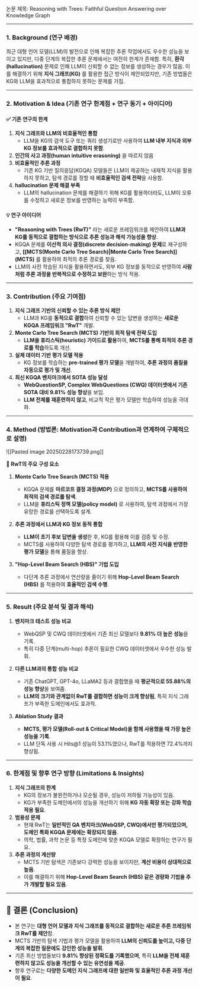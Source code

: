  논문 제목: Reasoning with Trees: Faithful Question Answering over Knowledge Graph
 *** 
### **1. Background (연구 배경)**

최근 대형 언어 모델(LLM)의 발전으로 인해 복잡한 추론 작업에서도 우수한 성능을 보이고 있지만, 다중 단계의 복잡한 추론 문제에서는 여전히 한계가 존재함. 특히, **환각(hallucination)** 문제로 인해 LLM이 신뢰할 수 없는 정보를 생성하는 경우가 많음. 이를 해결하기 위해 **지식 그래프(KG)** 를 활용한 접근 방식이 제안되었지만, 기존 방법들은 KG와 LLM을 효과적으로 통합하지 못하는 문제를 가짐.

---

### **2. Motivation & Idea (기존 연구 한계점 + 연구 동기 + 아이디어)**

#### **✅ 기존 연구의 한계**

1. **지식 그래프와 LLM의 비효율적인 통합**
    - LLM을 KG의 검색 도구 또는 쿼리 생성기로만 사용하여 **LLM 내부 지식과 외부 KG 정보를 효과적으로 결합하지 못함**.
2. **인간의 사고 과정(human intuitive erasoning)** 을 따르지 않음
3. **비효율적인 추론 과정**
    - 기존 KG 기반 질의응답(KGQA) 모델들은 LLM이 제공하는 내재적 지식을 활용하지 못하고, 탐색 경로를 정할 때 **비효율적인 검색 전략**을 사용함.
4. **hallucination 문제 해결 부족**
    - LLM의 hallucination 문제를 해결하기 위해 KG를 활용하더라도, LLM이 오류를 수정하고 새로운 정보를 반영하는 능력이 부족함.

#### **💡 연구 아이디어**

- **"Reasoning with Trees (RwT)"** 라는 새로운 프레임워크를 제안하여 **LLM과 KG를 동적으로 결합하는 방식으로 추론 성능과 해석 가능성을 향상**.
- KGQA 문제를 **이산적 의사 결정(discrete decision-making) 문제**로 재구성하고, **[[MCTS(Monte Carlo Tree Search)|Monte Carlo Tree Search]] (MCTS)** 를 활용하여 최적의 추론 경로를 찾음.
- LLM의 사전 학습된 지식을 활용하면서도, 외부 KG 정보를 동적으로 반영하여 **사람처럼 추론 과정을 반복적으로 수정하고 보완**하는 방식 적용.

---

### **3. Contribution (주요 기여점)**

1. **지식 그래프 기반의 신뢰할 수 있는 추론 방식 제안**
    - LLM과 KG를 **동적으로 결합**하여 신뢰할 수 있는 답변을 생성하는 **새로운 KGQA 프레임워크 "RwT"** 개발.
2. **Monte Carlo Tree Search (MCTS) 기반의 최적 탐색 전략 도입**
    - **LLM을 휴리스틱(heuristic) 가이드로 활용**하여, **MCTS를 통해 최적의 추론 경로를 학습**하도록 개선.
3. **실제 데이터 기반 평가 모델 적용**
    - KG 정보를 학습하는 **pre-trained 평가 모델**을 개발하여, **추론 과정의 품질을 자동으로 평가 및 개선**.
4. **최신 KGQA 벤치마크에서 SOTA 성능 달성**
    - **WebQuestionSP, Complex WebQuestions (CWQ) 데이터셋에서 기존 SOTA 대비 9.81% 성능 향상**을 보임.
    - **LLM 전체를 재훈련하지 않고**, 비교적 작은 평가 모델만 학습하여 성능을 극대화.

---

### **4. Method (방법론: Motivation과 Contribution과 연계하여 구체적으로 설명)**

![[Pasted image 20250228173739.png]]

**📌 RwT의 주요 구성 요소**

1. **Monte Carlo Tree Search (MCTS) 적용**
    - KGQA 문제를 **마르코프 결정 과정(MDP)** 으로 정의하고, **MCTS를 사용하여 최적의 검색 경로를 탐색**.
    - LLM을 **휴리스틱 정책 모델(policy model)** 로 사용하여, 탐색 과정에서 가장 유망한 경로를 선택하도록 설계.

2. **추론 과정에서 LLM과 KG 정보 동적 통합**
    - **LLM이 초기 후보 답변을 생성**한 후, KG를 활용해 이를 검증 및 수정.
    - MCTS를 사용하여 다양한 탐색 경로를 평가하고, **LLM의 사전 지식을 반영한 평가 모델**을 통해 품질을 향상.

3. **"Hop-Level Beam Search (HBS)" 기법 도입**
    - 다단계 추론 과정에서 연산량을 줄이기 위해 **Hop-Level Beam Search (HBS)** 를 적용하여 **효율적인 검색 수행**.

---

### **5. Result (주요 분석 및 결과 해석)**

1. **벤치마크 테스트 성능 비교**
    - WebQSP 및 CWQ 데이터셋에서 기존 최신 모델보다 **9.81% 더 높은 성능**을 기록.
    - 특히 다중 단계(multi-hop) 추론이 필요한 CWQ 데이터셋에서 우수한 성능 발휘.

2. **다른 LLM과의 통합 성능 비교**
    - 기존 ChatGPT, GPT-4o, LLaMA2 등과 결합했을 때 **평균적으로 55.88%의 성능 향상**을 보여줌.
    - **LLM의 크기와 관계없이 RwT를 결합하면 성능이 크게 향상됨**, 특히 지식 그래프가 부족한 도메인에서도 효과적.

3. **Ablation Study 결과**
    - **MCTS, 평가 모델(Roll-out & Critical Model)을 함께 사용했을 때 가장 높은 성능을 기록**.
    - LLM 단독 사용 시 Hits@1 성능이 53.1%였으나, RwT를 적용하면 72.4%까지 향상됨.

---

### **6. 한계점 및 향후 연구 방향 (Limitations & Insights)**

1. **지식 그래프의 한계**
    - KG의 정보가 불완전하거나 모순될 경우, 성능이 저하될 가능성이 있음.
    - KG가 부족한 도메인에서의 성능을 개선하기 위해 **KG 자동 확장 또는 강화 학습 적용 필요**.
2. **범용성 문제**
    - 현재 RwT는 **일반적인 QA 벤치마크(WebQSP, CWQ)에서만 평가되었으며, 도메인 특화 KGQA 문제에는 확장되지 않음**.
    - 의학, 법률, 과학 논문 등 특정 도메인에 맞춘 KGQA 모델로 확장하는 연구가 필요.
3. **추론 과정의 계산량**
    - MCTS 기반 탐색은 기존보다 강력한 성능을 보이지만, **계산 비용이 상대적으로 높음**.
    - 이를 해결하기 위해 **Hop-Level Beam Search (HBS) 같은 경량화 기법을 추가 개발할 필요 있음**.

---

## **📌 결론 (Conclusion)**

- 본 연구는 **대형 언어 모델과 지식 그래프를 동적으로 결합하는 새로운 추론 프레임워크 RwT를 제안**함.
- MCTS 기반의 탐색 기법과 평가 모델을 활용하여 **LLM의 신뢰도를 높이고, 다중 단계의 복잡한 질문에도 강인한 성능을 발휘**.
- 기존 최신 방법들보다 **9.81% 향상된 정확도를 기록했으며**, 특히 **LLM을 전체 재훈련하지 않고도 성능을 개선할 수 있는 유연성을 제공**.
- 향후 연구로는 **다양한 도메인 지식 그래프에 대한 일반화 및 효율적인 추론 과정 개선이 필요**.